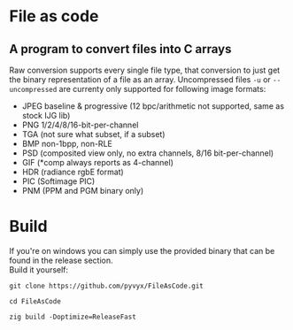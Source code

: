 # File as code

## A program to convert files into C arrays
Raw conversion supports every single file type, that conversion to just get the binary representation of a file as an array. Uncompressed files `-u` or `--uncompressed` are currenty only supported for following image formats:  
 - JPEG baseline & progressive (12 bpc/arithmetic not supported, same as stock IJG lib)
 - PNG 1/2/4/8/16-bit-per-channel
 - TGA (not sure what subset, if a subset)
 - BMP non-1bpp, non-RLE
 - PSD (composited view only, no extra channels, 8/16 bit-per-channel)
 - GIF (*comp always reports as 4-channel)
 - HDR (radiance rgbE format)
 - PIC (Softimage PIC)
 - PNM (PPM and PGM binary only)

# Build
If you're on windows you can simply use the provided binary that can be found in the release section.  
Build it yourself:
```
git clone https://github.com/pyvyx/FileAsCode.git
```
```
cd FileAsCode
```

```
zig build -Doptimize=ReleaseFast
```